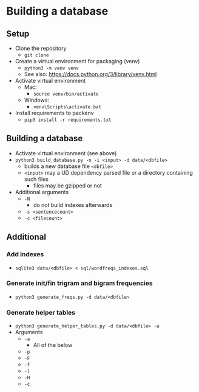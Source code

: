 # Building a database

## Setup
- Clone the repository
  - `git clone`
- Create a virtual environment for packaging (venv)
  - `python3 -m venv venv`
  - See also: https://docs.python.org/3/library/venv.html
- Activate virtual environment
  - Mac:
    - `source venv/bin/activate`
  - Windows:
    - `venv\Scripts\activate.bat`
 - Install requirements to packenv
   - `pip3 install -r requirements.txt`

## Building a database
- Activate virtual environment (see above)
- `python3 build_database.py -n -i <input> -d data/<dbfile>`
  - builds a new database file `<dbfile>`
  - `<input>` may a UD dependency parsed file or a directory containing such files
    - files may be gzipped or not
- Additional arguments
  - `-N`
    - do not build indexes afterwards
  - `-s <sentencecount>`
  - `-c <filecount>`

## Additional 

### Add indexes
 - `sqlite3 data/<dbfile> < sql/wordfreqs_indexes.sql`

### Generate init/fin trigram and bigram frequencies
 - `python3 generate_freqs.py -d data/<dbfile>`

### Generate helper tables
 - `python3 generate_helper_tables.py -d data/<dbfile> -a`
 - Arguments
   - `-a`
     - All of the below
   - `-p`
   - `-F`
   - `-f`
   - `-l`
   - `-H`
   - `-c`

